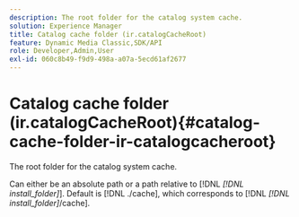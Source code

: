 ```yaml
---
description: The root folder for the catalog system cache.
solution: Experience Manager
title: Catalog cache folder (ir.catalogCacheRoot)
feature: Dynamic Media Classic,SDK/API
role: Developer,Admin,User
exl-id: 060c8b49-f9d9-498a-a07a-5ecd61af2677
---
```

# Catalog cache folder (ir.catalogCacheRoot){#catalog-cache-folder-ir-catalogcacheroot}

The root folder for the catalog system cache.

Can either be an absolute path or a path relative to [!DNL *[!DNL install_folder]*]. Default is [!DNL ./cache], which corresponds to [!DNL *[!DNL install_folder]*/cache].
